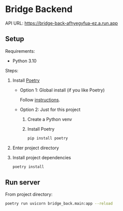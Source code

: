 # Bridge Backend

API URL: <https://bridge-back-afhyegyfua-ez.a.run.app>

## Setup

Requirements:

- Python 3.10

Steps:

1. Install [Poetry](https://python-poetry.org)

    - Option 1: Global install (if you like Poetry)

      Follow [instructions](https://python-poetry.org/docs/).

    - Option 2: Just for this project

        1. Create a Python venv

        2. Install Poetry

           ```bash
           pip install poetry
           ```

2. Enter project directory

3. Install project dependencies

   ```bash
   poetry install
   ```

## Run server

From project directory:

```bash
poetry run uvicorn bridge_back.main:app --reload
```
